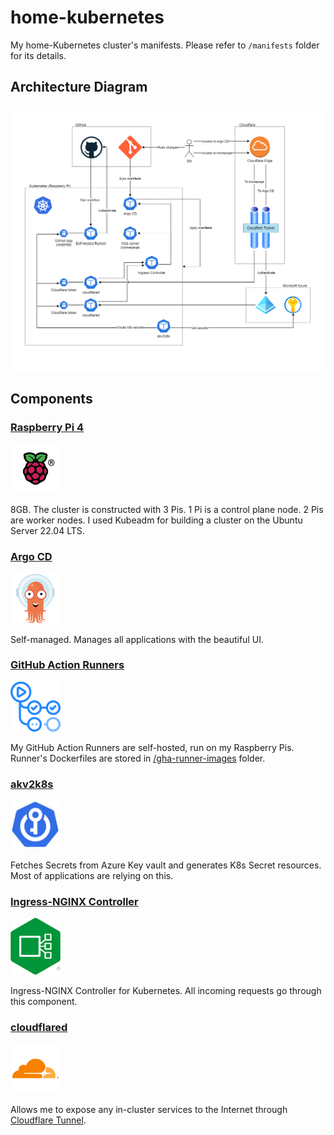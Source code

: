 # home-kubernetes
My home-Kubernetes cluster's manifests. Please refer to `/manifests` folder for its details.

## Architecture Diagram

![](./_assets/home-kubernetes-diagram.drawio.png)

## Components

### [Raspberry Pi 4](https://www.raspberrypi.com/products/raspberry-pi-4-model-b/)

<img width="80px" src="./_assets/COLOUR-Raspberry-Pi-Symbol-Registered-300x300.png">

8GB. The cluster is constructed with 3 Pis.
1 Pi is a control plane node. 2 Pis are worker nodes. I used Kubeadm for building a cluster on the Ubuntu Server 22.04 LTS.

### [Argo CD](https://argo-cd.readthedocs.io/en/stable/)

<img width="80px" src="./_assets/Argo-CD.svg">

Self-managed. Manages all applications with the beautiful UI.

### [GitHub Action Runners](https://docs.github.com/en/actions/hosting-your-own-runners/managing-self-hosted-runners/about-self-hosted-runners)

<img width="80px" src="./_assets/github-action-runner.png">

My GitHub Action Runners are self-hosted, run on my Raspberry Pis.
Runner's Dockerfiles are stored in [/gha-runner-images](./gha-runner-images/) folder.

### [akv2k8s](https://akv2k8s.io/)

<img width="80px" src="./_assets/akv2k8s-b749ec5f4bfd805a88626e0fd2b9ba82.png">


Fetches Secrets from Azure Key vault and generates K8s Secret resources. Most of applications are relying on this.

### [Ingress-NGINX Controller](https://github.com/kubernetes/ingress-nginx)

<img width="80px" src="./_assets/nginx-ingress-controller.png">


Ingress-NGINX Controller for Kubernetes. All incoming requests go through this component.

### [cloudflared](https://developers.cloudflare.com/cloudflare-one/connections/connect-networks/get-started/)

<img width="80px" src="./_assets/cloudflared.png">

Allows me to expose any in-cluster services to the Internet through [Cloudflare Tunnel](https://www.cloudflare.com/products/tunnel/).

